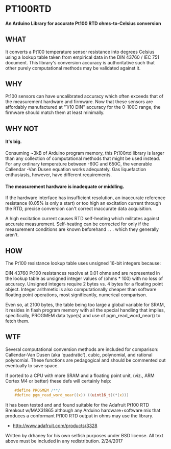 # PT100RTD

#### An Arduino Library for accurate Pt100 RTD ohms-to-Celsius conversion

## WHAT

It converts a Pt100 temperature sensor resistance into degrees Celsius 
using a lookup table taken from empirical data in the DIN 43760 / IEC 751 
document. This library's conversion accuracy is authoritative such that
other purely computational methods may be validated against it.


## WHY

Pt100 sensors can have uncalibrated accuracy which often exceeds that of the measurement
hardware and firmware. Now that these sensors are affordably manufactured at "1/10 DIN"
accuracy for the 0-100C range, the firmware should match them at least minimally. 


## WHY NOT

#### It's big.

Consuming ~3kB of Arduino program memory, this Pt100rtd library is larger
than any collection of computational methods that might be used instead. 
For any ordinary temperature between -60C and 650C, the venerable Callendar
-Van Dusen equation works adequately. Gas liquefaction enthusiasts, however,
have different requirements.

#### The measurement hardware is inadequate or middling.

If the hardware interface has insufficient resolution, an inaccurate reference
resistance (0.05% is only a start) or too high an excitation current through
the RTD, precise conversion can't correct inaccurate data acquisition.

A high excitation current causes RTD self-heating which militates against accurate
measurement. Self-heating can be corrected for only if the measurement conditions
are known beforehand . . . which they generally aren't.


## HOW

The Pt100 resistance lookup table uses unsigned 16-bit integers because:

DIN 43760 Pt100 resistances resolve at 0.01 ohms and are represented
in the lookup table as unsigned integer values of (ohms * 100) with
no loss of accuracy. Unsigned integers require 2 bytes vs. 4 bytes for
a floating point object. Integer arithmetic is also computationally cheaper
than software floating point operations, most significantly, numerical
comparison.

Even so, at 2100 bytes, the table being too large a global variable for 
SRAM, it resides in flash program memory with all the special handling 
that implies, specifically, PROGMEM data type(s) and use of 
pgm_read_word_near() to fetch them.  


## WTF

Several computational conversion methods are included for comparison: 
Callendar-Van Dusen (aka 'quadratic'), cubic, polynomial, and rational 
polynomial.  These functions are pedagogical and should be commented out 
eventually to save space.

If ported to a CPU with more SRAM and a floating point unit, (viz., ARM
Cortex M4 or better) these defs will certainly help: 
```C
	#define PROGMEM /**/
	#define pgm_read_word_near((x)) ((uint16_t)(*(x)))
```
	
It has been tested and and found suitable for the Adafruit Pt100 RTD
Breakout w/MAX31865 although any Arduino hardware+software mix that
produces a conformant Pt100 RTD output in ohms may use the library.  
    
   * http://www.adafruit.com/products/3328


Written by drhaney for his own selfish purposes under BSD 
license.  All text above must be included in any redistribution.
2/24/2017
